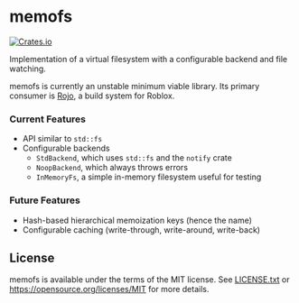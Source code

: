 # memofs
[![Crates.io](https://img.shields.io/crates/v/memofs.svg)](https://crates.io/crates/memofs)

Implementation of a virtual filesystem with a configurable backend and file
watching.

memofs is currently an unstable minimum viable library. Its primary consumer is
[Rojo](https://github.com/rojo-rbx/rojo), a build system for Roblox.

### Current Features
* API similar to `std::fs`
* Configurable backends
    * `StdBackend`, which uses `std::fs` and the `notify` crate
    * `NoopBackend`, which always throws errors
    * `InMemoryFs`, a simple in-memory filesystem useful for testing

### Future Features
* Hash-based hierarchical memoization keys (hence the name)
* Configurable caching (write-through, write-around, write-back)

## License
memofs is available under the terms of the MIT license. See [LICENSE.txt](LICENSE.txt) or <https://opensource.org/licenses/MIT> for more details.
